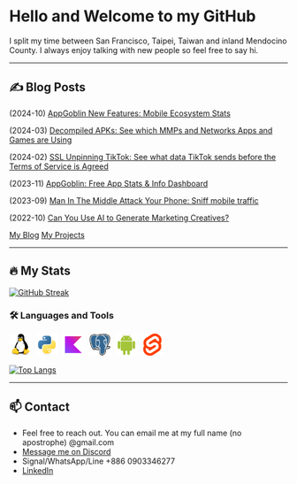 # Hello and Welcome to my GitHub

I split my time between San Francisco, Taipei, Taiwan and inland Mendocino County. I always enjoy talking with new people so feel free to say hi.

---


## :writing_hand: Blog Posts

(2024-10) [AppGoblin New Features: Mobile Ecosystem Stats](https://jamesoclaire.com/2024/11/18/appgoblin-new-features-mobile-stats-and-breakdowns/)

(2024-03) [Decompiled APKs: See which MMPs and Networks Apps and Games are Using](https://jamesoclaire.com/2024/03/25/see-which-mmps-and-networks-apps-and-games-are-using/)

(2024-02) [SSL Unpinning TikTok: See what data TikTok sends before the Terms of Service is Agreed](https://jamesoclaire.com/2024/02/02/what-data-does-tiktok-send-out-before-terms-of-service/)

(2023-11) [AppGoblin: Free App Stats & Info Dashboard](https://jamesoclaire.com/2023/11/07/appgoblin-free-app-stats-info/)

(2023-09) [Man In The Middle Attack Your Phone: Sniff mobile traffic](https://jamesoclaire.com/2023/09/08/how-to-see-traffic-from-your-android-device/)

(2022-10) [Can You Use AI to Generate Marketing Creatives?](https://jamesoclaire.com/2022/10/03/generating-ads-with-stable-diffusion/)

[My Blog](https://jamesoclaire.com/)
[My Projects](https://jamesoclaire.com/portfolio)

---

## :fire: My Stats
[![GitHub Streak](https://streak-stats.demolab.com?user=ddxv&theme=catppuccin-mocha)](https://git.io/streak-stats)

### :hammer_and_wrench: Languages and Tools
<div>
<img src="https://github.com/devicons/devicon/blob/master/icons/linux/linux-original.svg" title="Linux" alt="Linux" width="40" height="40"/>&nbsp;
<img src="https://github.com/devicons/devicon/blob/master/icons/python/python-original.svg" title="Python" alt="Python" width="40" height="40"/>&nbsp;
<img src="https://github.com/devicons/devicon/blob/master/icons/kotlin/kotlin-original.svg" title="Kotlin" alt="Kotlin" width="40" height="40"/>&nbsp;
<img src="https://github.com/devicons/devicon/blob/master/icons/postgresql/postgresql-original.svg" title="PostgreSQL" alt="PostgreSQL" width="40" height="40"/>&nbsp;
<img src="https://github.com/devicons/devicon/blob/master/icons/android/android-original.svg" title="Android" alt="Android" width="40" height="40"/>&nbsp;
<img src="https://github.com/devicons/devicon/blob/master/icons/svelte/svelte-original.svg" title="Svelte" alt="Svelte" width="40" height="40"/>&nbsp;

</div>


[![Top Langs](https://github-readme-stats.vercel.app/api/top-langs/?username=ddxv&layout=compact&theme=catppuccin_mocha)](https://github.com/anuraghazra/github-readme-stats)


---



## :mailbox: Contact
-  Feel free to reach out. You can email me at my full name (no apostrophe) @gmail.com
  - [Message me on Discord](https://discord.gg/R4xEpfTU)
  - Signal/WhatsApp/Line +886 0903346277
  - [LinkedIn](https://linkedin.com/in/jamesoclaire)

